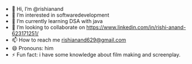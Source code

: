 - 👋 Hi, I’m @rishianand
- 👀 I’m interested in softwaredevelopment
- 🌱 I’m currently learning DSA with java
- 💞️ I’m looking to collaborate on https://www.linkedin.com/in/rishi-anand-623171251/
- 📫 How to reach me rishianand629@gmail.com
- 😄 Pronouns: him
- ⚡ Fun fact: i have some knowledge about film making and screenplay.

<!---
rishiucer/rishiucer is a ✨ special ✨ repository because its `README.md` (this file) appears on your GitHub profile.
You can click the Preview link to take a look at your changes.
--->
